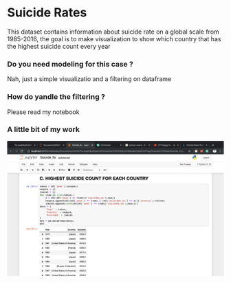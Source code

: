# Suicide Rates

This dataset contains information about suicide rate on a global scale from 1985-2016, the goal is to make visualization to show which country that has the highest suicide count every year

### Do you need modeling for this case ?

Nah, just a simple visualizatio and a filtering on dataframe

### How do yandle the filtering ?

Please read my notebook

### A little bit of my work

![suicide](Images/su.png)
